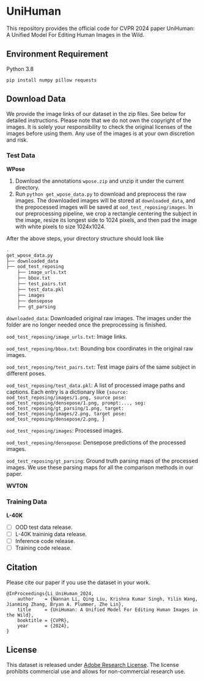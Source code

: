 # UniHuman
This repository provides the official code for CVPR 2024 paper UniHuman: A Unified Model For Editing Human Images in the Wild.

## Environment Requirement
Python 3.8

`pip install numpy pillow requests`

## Download Data
We provide the image links of our dataset in the zip files. See below for detailed instructions. Please note that we do not own the copyright of the images. It is solely your responsibility to check the original licenses of the images before using them. Any use of the images is at your own discretion and risk.

### Test Data
**WPose**  
1) Download the annotations `wpose.zip` and unzip it under the current directory.
2) Run `python get_wpose_data.py` to download and preprocess the raw images. The downloaded images will be stored at `downloaded_data`, and the prepocessed images will be saved at `ood_test_reposing/images`. In our preprocessing pipeline, we crop a rectangle centering the subject in the image, resize its longest side to 1024 pixels, and then pad the image with white pixels to size 1024x1024.
   
After the above steps, your directory structure should look like
```bash
.
get_wpose_data.py
├── downloaded_data
├── ood_test_reposing
    ├── image_urls.txt
    ├── bbox.txt
    ├── test_pairs.txt
    ├── test_data.pkl
    ├── images
    ├── densepose
    ├── gt_parsing
```
`downloaded_data`: Downloaded original raw images. The images under the folder are no longer needed once the preprocessing is finished.

`ood_test_reposing/image_urls.txt`: Image links.

`ood_test_reposing/bbox.txt`: Bounding box coordinates in the original raw images. 

`ood_test_reposing/test_pairs.txt`: Test image pairs of the same subject in different poses.

`ood_test_reposing/test_data.pkl`: A list of processed image paths and captions. Each entry is a dictionary like `{source: ood_test_reposing/images/1.png, source pose: ood_test_reposing/densepose/1.png, prompt:..., seg: ood_test_reposing/gt_parsing/1.png, target: ood_test_reposing/images/2.png, target pose: ood_test_reposing/densepose/2.png, }`

`ood_test_reposing/images`: Processed images.

`ood_test_reposing/densepose`: Densepose predictions of the processed images.

`ood_test_reposing/gt_parsing`: Ground truth parsing maps of the processed images. We use these parsing maps for all the comparison methods in our paper.

**WVTON** 


### Training Data

**L-40K**

- [ ] OOD test data release.
- [ ] L-40K traininig data release.
- [ ] Inference code release.
- [ ] Training code release.
  
## Citation
Please cite our paper if you use the dataset in your work.
```
@InProceedings{Li_UniHuman_2024,
    author    = {Nannan Li, Qing Liu, Krishna Kumar Singh, Yilin Wang, Jianming Zhang, Bryan A. Plummer, Zhe Lin},
    title     = {UniHuman: A Unified Model For Editing Human Images in the Wild},
    booktitle = {CVPR},
    year      = {2024},
}
```

## License
This dataset is released under [Adobe Research License](https://github.com/adobe-research/EntitySeg-Dataset/blob/main/LICENSE.md). The license prohibits commercial use and allows for non-commercial research use.
